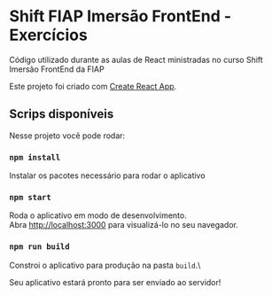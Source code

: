 # Shift FIAP Imersão FrontEnd - Exercícios

Código utilizado durante as aulas de React ministradas no curso Shift Imersão FrontEnd da FIAP

Este projeto foi criado com [Create React App](https://github.com/facebook/create-react-app).

## Scrips disponíveis

Nesse projeto você pode rodar:

### `npm install`

Instalar os pacotes necessário para rodar o aplicativo

### `npm start`

Roda o aplicativo em modo de desenvolvimento.\
Abra [http://localhost:3000](http://localhost:3000) para visualizá-lo no seu navegador.


### `npm run build`

Constroi o aplicativo para produção na pasta `build`.\

Seu aplicativo estará pronto para ser enviado ao servidor!
